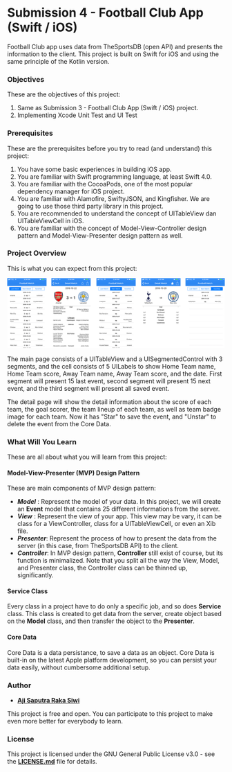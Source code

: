 # **Submission 4 - Football Club App (Swift / iOS)**

Football Club app uses data from TheSportsDB (open API) and presents the information to the client. This project is built on Swift for iOS and using the same principle of the Kotlin version. 

### **Objectives**
These are the objectives of this project:
1. Same as Submission 3 - Football Club App (Swift / iOS) project.
2. Implementing Xcode Unit Test and UI Test

### **Prerequisites**
These are the prerequisites before you try to read (and understand) this project:
1. You have some basic experiences in building iOS app.
2. You are familiar with Swift programming language, at least Swift 4.0. 
3. You are familiar with the CocoaPods, one of the most popular dependency manager for iOS project.
4. You are familiar with Alamofire, SwiftyJSON, and Kingfisher. We are going to use those third party library in this project.
4. You are recommended to understand the concept of UITableView dan UITableViewCell in iOS.
5. You are familiar with the concept of Model-View-Controller design pattern and Model-View-Presenter design pattern as well.

### **Project Overview**
This is what you can expect from this project:

![Screenshot][1]

The main page consists of a UITableView and a UISegmentedControl with 3 segments, and the cell consists of 5 UILabels to show Home Team name, Home Team score, Away Team name, Away Team score, and the date. First segment will present 15 last event, second segment will present 15 next event, and the third segment will present all saved event.

The detail page will show the detail information about the score of each team, the goal scorer, the team lineup of each team, as well as team badge image for each team. Now it has "Star" to save the event, and "Unstar" to delete the event from the Core Data.

### **What Will You Learn**
These are all about what you will learn from this project:
#### **Model-View-Presenter (MVP) Design Pattern**
These are main components of MVP design pattern: 
- **_Model_** : Represent the model of your data. In this project, we will create an **Event** model that contains 25 different informations from the server.
- **_View_** : Represent the view of your app. This view may be vary, it can be class for a ViewController, class for a UITableViewCell, or even an Xib file.
- **_Presenter_**: Represent the process of how to present the data from the server (in this case, from TheSportsDB API) to the client.
- **_Controller_**: In MVP design pattern, **Controller** still exist of course, but its function is minimalized. Note that you split all the way the View, Model, and Presenter class, the Controller class can be thinned up, significantly.

#### **Service Class**
Every class in a project have to do only a specific job, and so does **Service** class. This class is created to get data from the server, create object based on the **Model** class, and then transfer the object to the **Presenter**.

#### **Core Data**

Core Data is a data persistance, to save a data as an object. Core Data is built-in on the latest Apple platform development, so you can persist your data easily, without cumbersome additional setup.

### **Author**

* **[Aji Saputra Raka Siwi][2]**

This project is free and open. You can participate to this project to make even more better for everybody to learn.

### **License**
This project is licensed under the GNU General Public License v3.0 - see the [**LICENSE.md**][3] file for details.

[1]:	https://github.com/Ajisaputrars/Submission-4-Football-Match-Schedule-App-Swift-iOS/blob/master/IMG.png
[2]:	https://github.com/Ajisaputrars
[3]:	https://github.com/Ajisaputrars/Submission-4-Football-Match-Schedule-App-Swift-iOS/blob/master/LICENSE